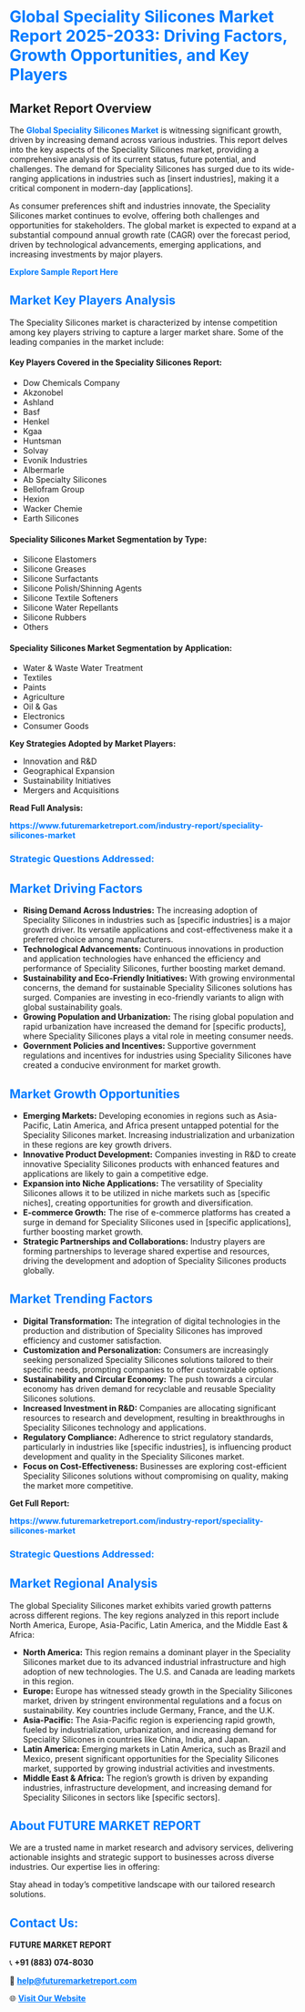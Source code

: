 <h1 style="color: #007BFF;">Global Speciality Silicones Market Report 2025-2033: Driving Factors, Growth Opportunities, and Key Players</h1>

<section id="overview">
<h2>Market Report Overview</h2>
<p>The <a href="https://www.futuremarketreport.com/industry-report/speciality-silicones-market" style="color: #007BFF; text-decoration: none;"><strong>Global Speciality Silicones Market</strong></a> is witnessing significant growth, driven by increasing demand across various industries. This report delves into the key aspects of the Speciality Silicones market, providing a comprehensive analysis of its current status, future potential, and challenges. The demand for Speciality Silicones has surged due to its wide-ranging applications in industries such as [insert industries], making it a critical component in modern-day [applications].</p>
<p>As consumer preferences shift and industries innovate, the Speciality Silicones market continues to evolve, offering both challenges and opportunities for stakeholders. The global market is expected to expand at a substantial compound annual growth rate (CAGR) over the forecast period, driven by technological advancements, emerging applications, and increasing investments by major players.</p>
</section>

<section id="overview">
<p><a href="https://www.futuremarketreport.com/request-sample/reportId=29847" style="color: #007BFF; text-decoration: none;"><strong>Explore Sample Report Here</strong></a></p>
</section>

<section id="key-players">
<h2 style="color: #007BFF;">Market Key Players Analysis</h2>
<p>The Speciality Silicones market is characterized by intense competition among key players striving to capture a larger market share. Some of the leading companies in the market include:</p>
<h4>Key Players Covered in the Speciality Silicones Report:</h4>
<ul><li>Dow Chemicals Company</li><li>Akzonobel</li><li>Ashland</li><li>Basf</li><li>Henkel</li><li>Kgaa</li><li>Huntsman</li><li>Solvay</li><li>Evonik Industries</li><li>Albermarle</li><li>Ab Specialty Silicones</li><li>Bellofram Group</li><li>Hexion</li><li>Wacker Chemie</li><li>Earth Silicones</li></ul>
<h4>Speciality Silicones Market Segmentation by Type:</h4>
<ul><li>Silicone Elastomers</li><li>Silicone Greases</li><li>Silicone Surfactants</li><li>Silicone Polish/Shinning Agents</li><li>Silicone Textile Softeners</li><li>Silicone Water Repellants</li><li>Silicone Rubbers</li><li>Others</li></ul>

<h4>Speciality Silicones Market Segmentation by Application:</h4>
<ul><li>Water &amp; Waste Water Treatment</li><li>Textiles</li><li>Paints</li><li>Agriculture</li><li>Oil &amp; Gas</li><li>Electronics</li><li>Consumer Goods</li></ul>
<p><strong>Key Strategies Adopted by Market Players:</strong></p>
<ul>
<li>Innovation and R&D</li>
<li>Geographical Expansion</li>
<li>Sustainability Initiatives</li>
<li>Mergers and Acquisitions</li>
</ul>
</section>

<section>
<p><strong>Read Full Analysis: </strong></p><a href="https://www.futuremarketreport.com/industry-report/speciality-silicones-market" style="color: #007BFF; text-decoration: none;"><strong>https://www.futuremarketreport.com/industry-report/speciality-silicones-market</strong></a>
<h3 style="color: #007BFF;">Strategic Questions Addressed:</h3>
</section>

<section id="driving-factors">
<h2 style="color: #007BFF;">Market Driving Factors</h2>
<ul>
<li><strong>Rising Demand Across Industries:</strong> The increasing adoption of Speciality Silicones in industries such as [specific industries] is a major growth driver. Its versatile applications and cost-effectiveness make it a preferred choice among manufacturers.</li>
<li><strong>Technological Advancements:</strong> Continuous innovations in production and application technologies have enhanced the efficiency and performance of Speciality Silicones, further boosting market demand.</li>
<li><strong>Sustainability and Eco-Friendly Initiatives:</strong> With growing environmental concerns, the demand for sustainable Speciality Silicones solutions has surged. Companies are investing in eco-friendly variants to align with global sustainability goals.</li>
<li><strong>Growing Population and Urbanization:</strong> The rising global population and rapid urbanization have increased the demand for [specific products], where Speciality Silicones plays a vital role in meeting consumer needs.</li>
<li><strong>Government Policies and Incentives:</strong> Supportive government regulations and incentives for industries using Speciality Silicones have created a conducive environment for market growth.</li>
</ul>
</section>

<section id="growth-opportunities">
<h2 style="color: #007BFF;">Market Growth Opportunities</h2>
<ul>
<li><strong>Emerging Markets:</strong> Developing economies in regions such as Asia-Pacific, Latin America, and Africa present untapped potential for the Speciality Silicones market. Increasing industrialization and urbanization in these regions are key growth drivers.</li>
<li><strong>Innovative Product Development:</strong> Companies investing in R&D to create innovative Speciality Silicones products with enhanced features and applications are likely to gain a competitive edge.</li>
<li><strong>Expansion into Niche Applications:</strong> The versatility of Speciality Silicones allows it to be utilized in niche markets such as [specific niches], creating opportunities for growth and diversification.</li>
<li><strong>E-commerce Growth:</strong> The rise of e-commerce platforms has created a surge in demand for Speciality Silicones used in [specific applications], further boosting market growth.</li>
<li><strong>Strategic Partnerships and Collaborations:</strong> Industry players are forming partnerships to leverage shared expertise and resources, driving the development and adoption of Speciality Silicones products globally.</li>
</ul>
</section>

<section id="trending-factors">
<h2 style="color: #007BFF;">Market Trending Factors</h2>
<ul>
<li><strong>Digital Transformation:</strong> The integration of digital technologies in the production and distribution of Speciality Silicones has improved efficiency and customer satisfaction.</li>
<li><strong>Customization and Personalization:</strong> Consumers are increasingly seeking personalized Speciality Silicones solutions tailored to their specific needs, prompting companies to offer customizable options.</li>
<li><strong>Sustainability and Circular Economy:</strong> The push towards a circular economy has driven demand for recyclable and reusable Speciality Silicones solutions.</li>
<li><strong>Increased Investment in R&D:</strong> Companies are allocating significant resources to research and development, resulting in breakthroughs in Speciality Silicones technology and applications.</li>
<li><strong>Regulatory Compliance:</strong> Adherence to strict regulatory standards, particularly in industries like [specific industries], is influencing product development and quality in the Speciality Silicones market.</li>
<li><strong>Focus on Cost-Effectiveness:</strong> Businesses are exploring cost-efficient Speciality Silicones solutions without compromising on quality, making the market more competitive.</li>
</ul>
</section>

<section>
<p><strong>Get Full Report: </strong></p><a href="https://www.futuremarketreport.com/industry-report/speciality-silicones-market" style="color: #007BFF; text-decoration: none;"><strong>https://www.futuremarketreport.com/industry-report/speciality-silicones-market</strong></a>
<h3 style="color: #007BFF;">Strategic Questions Addressed:</h3>
</section>


<section id="regional-analysis">
<h2 style="color: #007BFF;">Market Regional Analysis</h2>
<p>The global Speciality Silicones market exhibits varied growth patterns across different regions. The key regions analyzed in this report include North America, Europe, Asia-Pacific, Latin America, and the Middle East & Africa:</p>
<ul>
<li><strong>North America:</strong> This region remains a dominant player in the Speciality Silicones market due to its advanced industrial infrastructure and high adoption of new technologies. The U.S. and Canada are leading markets in this region.</li>
<li><strong>Europe:</strong> Europe has witnessed steady growth in the Speciality Silicones market, driven by stringent environmental regulations and a focus on sustainability. Key countries include Germany, France, and the U.K.</li>
<li><strong>Asia-Pacific:</strong> The Asia-Pacific region is experiencing rapid growth, fueled by industrialization, urbanization, and increasing demand for Speciality Silicones in countries like China, India, and Japan.</li>
<li><strong>Latin America:</strong> Emerging markets in Latin America, such as Brazil and Mexico, present significant opportunities for the Speciality Silicones market, supported by growing industrial activities and investments.</li>
<li><strong>Middle East & Africa:</strong> The region’s growth is driven by expanding industries, infrastructure development, and increasing demand for Speciality Silicones in sectors like [specific sectors].</li>
</ul>
</section>

<footer>
<h2 style="color: #007BFF;">About FUTURE MARKET REPORT</h2>
<p>We are a trusted name in market research and advisory services, delivering actionable insights and strategic support to businesses across diverse industries. Our expertise lies in offering:</p>

<p>Stay ahead in today’s competitive landscape with our tailored research solutions.</p>

<h2 style="color: #007BFF;">Contact Us:</h2>
<p><strong>FUTURE MARKET REPORT</strong></p>
<p>📞 <strong>+91 (883) 074-8030</strong></p>
<p>📧 <strong><a href="mailto:help@futuremarketreport.com" style="color: #007BFF;">help@futuremarketreport.com</a></strong></p>
<p>🌐 <strong><a href="https://www.futuremarketreport.com/" style="color: #007BFF;">Visit Our Website</a></strong></p>
</footer>